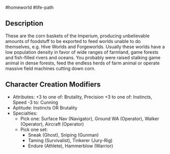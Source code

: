 #homeworld #life-path
## Description
These are the corn baskets of the Imperium, producing unbelievable amounts of foodstuff to be exported to feed worlds unable to do themselves, e.g. Hive Worlds and Forgeworlds. Usually these worlds have a low population density in favor of wide ranges of farmland, game forests and fish-filled rivers and oceans. You probably were raised stalking game animal in dense forests, feed the endless herds of farm animal or operate massive field machines cutting down corn.

## Character Creation Modifiers
* Attributes: 
   +3 to one of: Brutality, Precision
   +3 to one of: Instincts, Speed
   -3 to: Cunning
* Aptitude: Instincts OR Brutality
* Specialties:
   - Pick one: Surface Nav (Navigator), Ground WA (Operator), Walker (Operator), Aircraft (Operator)
   - Pick one set:
      - Sneak (Ghost), Sniping (Gunman)
      - Taming (Survivalist), Tinkerer (Jury-Rig)
      - Endure (Athlete), Hammerblow (Warrior)